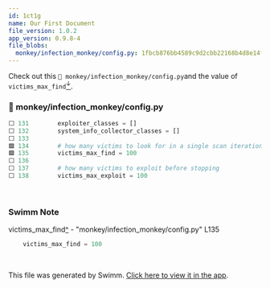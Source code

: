 ```yaml
---
id: 1ct1g
name: Our First Document
file_version: 1.0.2
app_version: 0.9.8-4
file_blobs:
  monkey/infection_monkey/config.py: 1fbcb876bb4589c9d2cbb22168b4d8e14f7177cc
---
```


Check out this `📄 monkey/infection_monkey/config.py`and the value of `victims_max_find`[<sup id="Z9sEYN">↓</sup>](#f-Z9sEYN).
<!-- NOTE-swimm-snippet: the lines below link your snippet to Swimm -->
### 📄 monkey/infection_monkey/config.py
```python
⬜ 131        exploiter_classes = []
⬜ 132        system_info_collector_classes = []
⬜ 133    
🟩 134        # how many victims to look for in a single scan iteration
🟩 135        victims_max_find = 100
⬜ 136    
⬜ 137        # how many victims to exploit before stopping
⬜ 138        victims_max_exploit = 100
```

<br/>

<!-- THIS IS AN AUTOGENERATED SECTION. DO NOT EDIT THIS SECTION DIRECTLY -->
### Swimm Note

<span id="f-Z9sEYN">victims_max_find</span>[^](#Z9sEYN) - "monkey/infection_monkey/config.py" L135
```python
    victims_max_find = 100
```

<br/>

This file was generated by Swimm. [Click here to view it in the app](https://app.swimm.io/repos/Z2l0aHViJTNBJTNBYmFja2VuZC1zd2ltbSUzQSUzQXJpY2FyZG9sb3Blemc=/docs/1ct1g).